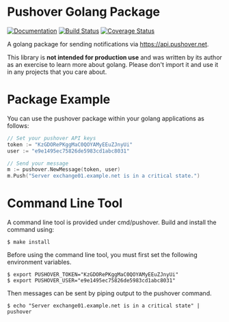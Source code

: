 # Pushover Golang Package

[![Documentation](https://godoc.org/github.com/bdenning/go-pushover?status.svg)](https://godoc.org/github.com/bdenning/go-pushover) [![Build Status](https://drone.io/github.com/bdenning/go-pushover/status.png)](https://drone.io/github.com/bdenning/go-pushover/latest) [![Coverage Status](https://coveralls.io/repos/bdenning/go-pushover/badge.svg?branch=master&service=github)](https://coveralls.io/github/bdenning/go-pushover?branch=master)

A golang package for sending notifications via https://api.pushover.net.

This library is **not intended for production use** and was written by its author as an exercise to learn more about golang. Please don't import it and use it in any projects that you care about.

# Package Example
You can use the pushover package within your golang applications as follows:
```Go
// Set your pushover API keys
token := "KzGDORePKggMaC0QOYAMyEEuZJnyUi"
user := "e9e1495ec75826de5983cd1abc8031"

// Send your message
m := pushover.NewMessage(token, user)
m.Push("Server exchange01.example.net is in a critical state.")
```

# Command Line Tool
A command line tool is provided under cmd/pushover. Build and install the command using:
```Shell
$ make install
```
Before using the command line tool, you must first set the following environment variables.
```Shell
$ export PUSHOVER_TOKEN="KzGDORePKggMaC0QOYAMyEEuZJnyUi"
$ export PUSHOVER_USER="e9e1495ec75826de5983cd1abc8031"
```
Then messages can be sent by piping output to the pushover command.
```Shell
$ echo "Server exchange01.example.net is in a critical state" | pushover
```
